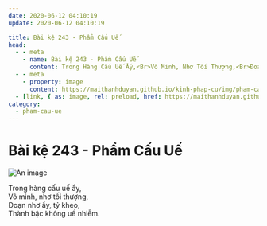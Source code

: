 ```yaml
---
date: 2020-06-12 04:10:19
update: 2020-06-12 04:10:19

title: Bài kệ 243 - Phẩm Cấu Uế
head:
  - - meta
    - name: Bài kệ 243 - Phẩm Cấu Uế
      content: Trong Hàng Cấu Uế Ấy,<Br>Vô Minh, Nhơ Tối Thượng,<Br>Ðoạn Nhơ Ấy, Tỷ Kheo,<Br>Thành Bậc Không Uế Nhiễm.<Br>
  - - meta
    - property: image
      content: https://maithanhduyan.github.io/kinh-phap-cu/img/pham-cau-ue/pham-cau-ue-243.jpg
  - [link, { as: image, rel: preload, href: https://maithanhduyan.github.io/kinh-phap-cu/img/pham-cau-ue/pham-cau-ue-243.jpg }]
category:
  - pham-cau-ue
---
```


# Bài kệ 243 - Phẩm Cấu Uế

![An image](/img/pham-cau-ue/pham-cau-ue-243.jpg)

Trong hàng cấu uế ấy,<br>Vô minh, nhơ tối thượng,<br>Ðoạn nhơ ấy, tỷ kheo,<br>Thành bậc không uế nhiễm.<br>
